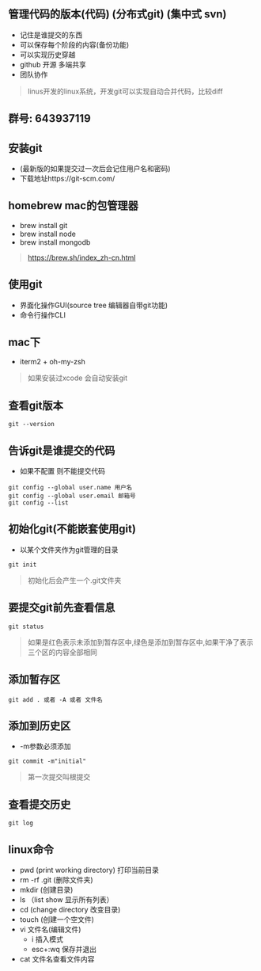 ## 管理代码的版本(代码) (分布式git) (集中式 svn)
- 记住是谁提交的东西
- 可以保存每个阶段的内容(备份功能)
- 可以实现历史穿越
- github 开源 多端共享
- 团队协作

> linus开发的linux系统，开发git可以实现自动合并代码，比较diff

## 群号: 643937119

## 安装git
- (最新版的如果提交过一次后会记住用户名和密码)
- 下载地址https://git-scm.com/

## homebrew mac的包管理器
- brew install git
- brew install node
- brew install mongodb

> https://brew.sh/index_zh-cn.html


## 使用git
- 界面化操作GUI(source tree 编辑器自带git功能)
- 命令行操作CLI

## mac下
- iterm2 + oh-my-zsh

> 如果安装过xcode 会自动安装git

## 查看git版本
```
git --version
```

## 告诉git是谁提交的代码
- 如果不配置 则不能提交代码
```
git config --global user.name 用户名
git config --global user.email 邮箱号
git config --list
```

## 初始化git(不能嵌套使用git)
- 以某个文件夹作为git管理的目录
```
git init
```

> 初始化后会产生一个.git文件夹

## 要提交git前先查看信息
```
git status
```

> 如果是红色表示未添加到暂存区中,绿色是添加到暂存区中,如果干净了表示 三个区的内容全部相同

## 添加暂存区
```
git add . 或者 -A 或者 文件名
```

## 添加到历史区
- -m参数必须添加
```
git commit -m"initial"
```

> 第一次提交叫根提交

## 查看提交历史
```
git log
```



## linux命令
- pwd (print working directory) 打印当前目录
- rm -rf .git (删除文件夹)
- mkdir (创建目录)
- ls （list show 显示所有列表）
- cd (change directory 改变目录)
- touch (创建一个空文件)
- vi 文件名(编辑文件)
    - i 插入模式
    - esc+:wq 保存并退出
- cat 文件名查看文件内容